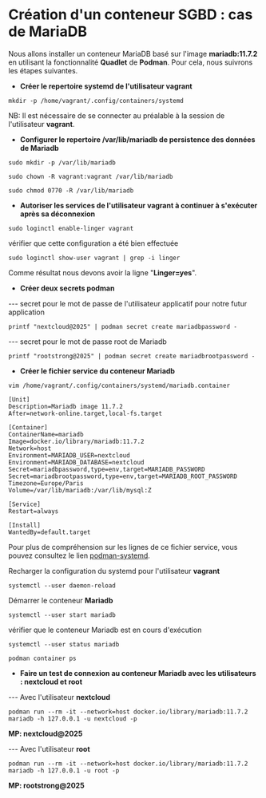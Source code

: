# Création d'un conteneur SGBD : cas de MariaDB

Nous allons installer un conteneur MariaDB basé sur l'image **mariadb:11.7.2** en utilisant la fonctionnalité **Quadlet** de **Podman**. Pour cela, nous suivrons les étapes suivantes.

- **Créer le repertoire systemd de l'utilisateur vagrant**

```
mkdir -p /home/vagrant/.config/containers/systemd
```

NB: Il est nécessaire de se connecter au préalable à la session de l'utilisateur **vagrant**.

- **Configurer le repertoire /var/lib/mariadb de persistence des données de Mariadb**

```
sudo mkdir -p /var/lib/mariadb

sudo chown -R vagrant:vagrant /var/lib/mariadb

sudo chmod 0770 -R /var/lib/mariadb
```

- **Autoriser les services de l'utilisateur vagrant à continuer à s'exécuter après sa déconnexion**

```
sudo loginctl enable-linger vagrant
```

vérifier que cette configuration a été bien effectuée

```
sudo loginctl show-user vagrant | grep -i linger
```

Comme résultat nous devons avoir la ligne "**Linger=yes**".

- **Créer deux secrets podman** 

--- secret pour le mot de passe de l'utilisateur applicatif pour notre futur application 

```
printf "nextcloud@2025" | podman secret create mariadbpassword -
```

--- secret pour le mot de passe root de Mariadb

```
printf "rootstrong@2025" | podman secret create mariadbrootpassword -
```

- **Créer le fichier service du conteneur Mariadb**

```
vim /home/vagrant/.config/containers/systemd/mariadb.container
```

```
[Unit]
Description=Mariadb image 11.7.2
After=network-online.target,local-fs.target

[Container]
ContainerName=mariadb
Image=docker.io/library/mariadb:11.7.2
Network=host
Environment=MARIADB_USER=nextcloud
Environment=MARIADB_DATABASE=nextcloud
Secret=mariadbpassword,type=env,target=MARIADB_PASSWORD
Secret=mariadbrootpassword,type=env,target=MARIADB_ROOT_PASSWORD
Timezone=Europe/Paris
Volume=/var/lib/mariadb:/var/lib/mysql:Z

[Service]
Restart=always

[Install]
WantedBy=default.target
```

Pour plus de compréhension sur les lignes de ce fichier service, vous pouvez consultez le lien [podman-systemd](https://docs.podman.io/en/latest/markdown/podman-systemd.unit.5.html).

Recharger la configuration du systemd pour l'utilisateur **vagrant**

```
systemctl --user daemon-reload
```

Démarrer le conteneur **Mariadb**

```
systemctl --user start mariadb
```

vérifier que le conteneur Mariadb est en cours d'exécution

```
systemctl --user status mariadb
```

```
podman container ps
```

- **Faire un test de connexion au conteneur Mariadb avec les utilisateurs : nextcloud et root**

--- Avec l'utilisateur **nextcloud**

```
podman run --rm -it --network=host docker.io/library/mariadb:11.7.2 mariadb -h 127.0.0.1 -u nextcloud -p
```

**MP: nextcloud@2025**

--- Avec l'utilisateur **root**

```
podman run --rm -it --network=host docker.io/library/mariadb:11.7.2 mariadb -h 127.0.0.1 -u root -p
```

**MP: rootstrong@2025**